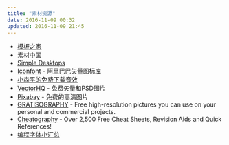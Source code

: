 ```yaml
---
title: "素材资源"
date: 2016-11-09 00:32
updated: 2016-11-09 21:45
---
```


+ [模板之家](http://www.cssmoban.com/)
+ [素材中国](http://www.sccnn.com/)
+ [Simple Desktops](http://simpledesktops.com/browse/)
+ [Iconfont](http://www.iconfont.cn/plus) - 阿里巴巴矢量图标库
+ [小森平的免费下载音效](http://taira-komori.jpn.org/freesoundcn.html)
+ [VectorHQ](http://cn.vectorhq.com/) - 免费矢量和PSD图片
+ [Pixabay](https://pixabay.com/) - 免费的高清图片
+ [GRATISOGRAPHY](http://www.gratisography.com/) - Free high-resolution pictures you can use on your personal and commercial projects.
+ [Cheatography](https://www.cheatography.com/) - Over 2,500 Free Cheat Sheets, Revision Aids and Quick References!
+ [编程字体小汇总](http://blog.jobbole.com/87578/)